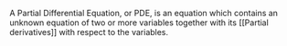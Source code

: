 A Partial Differential Equation, or PDE, is an equation which contains an unknown equation of two or more variables together with its [[Partial derivatives]] with respect to the variables.